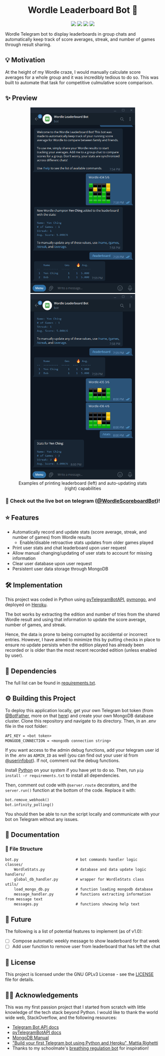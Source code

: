 <h1 align="center">Wordle Leaderboard Bot 🤖</h1>
<p align="center">
  <img src="https://img.shields.io/badge/Python-FFD43B?style=for-the-badge&logo=python&logoColor=blue">
  <img src="https://img.shields.io/badge/MongoDB-4EA94B?style=for-the-badge&logo=mongodb&logoColor=white">
  <img src="https://img.shields.io/badge/Heroku-430098?style=for-the-badge&logo=heroku&logoColor=white">
  <img src="https://img.shields.io/badge/License-GPLv3-informational?style=for-the-badge">
</p>
Wordle Telegram bot to display leaderboards in group chats and automatically keep track of score averages, streak, and number of games through result sharing.

## 💡 Motivation ##
At the height of my Wordle craze, I would manually calculate score averages for a whole group and it was incredibly tedious to do so. This was built to automate that task for competitive culmulative score comparison.

## ✨ Preview ##
<div align="center">
  <figure>
    <div align="center" style="display:block;">
      <img src="preview/auto_add_and_leaderboard.png" height="600">
      <img src="preview/auto_update.png" height="600">
    </div>
    <figcaption>Examples of printing leaderboard (left) and auto-updating stats (right) capabilities</figcaption>
  </figure>
  <h3>🔗 Check out the live bot on telegram (<a href="https://t.me/WordleScoreboardBot">@WordleScoreboardBot</a>)!</h3>
</div>

## ⭐ Features ##
* Automatically record and update stats (score average, streak, and number of games) from Wordle results
  * Enable/disable retroactive stats updates from older games played
* Print user stats and chat leaderboard upon user request
* Allow manual changing/updating of user stats to account for missing information
* Clear user database upon user request
* Persistent user data storage through MongoDB

## 🛠️ Implementation ##
This project was coded in Python using [pyTelegramBotAPI](https://github.com/eternnoir/pyTelegramBotAPI), [pymongo](https://github.com/mongodb/mongo-python-driver), and deployed on [Heroku](https://www.heroku.com/).

The bot works by extracting the edition and number of tries from the shared Wordle result and using that information to update the score average, number of games, and streak.

Hence, the data is prone to being corrupted by accidental or incorrect entries. However, I have aimed to minimize this by putting checks in place to ensure no update persists when the edition played has already been recorded or is older than the most recent recorded edition (unless enabled by user).

## 🧰 Dependencies ##
The full list can be found in [requirements.txt](https://github.com/yauyenching/wordle-tele-bot/blob/main/requirements.txt).

## ⚙️ Building this Project ##
To deploy this application locally, get your own Telegram bot token (from [@BotFather](https://t.me/BotFather), more on that [here](https://core.telegram.org/bots#6-botfather)) and create your own MongoDB database cluster. Clone this repository and navigate to its directory. Then, in an .env file in the root folder:
```
API_KEY = <bot token>
MONGODB_CONNECTION = <mongodb connection string>
```
If you want access to the admin debug functions, add your telegram user id in the .env as `ADMIN_ID` as well (you can find out your user id from [@userinfobot](https://t.me/userinfobot)). If not, comment out the debug functions.

Install [Python](https://www.python.org/) on your system if you have yet to do so.  Then, run `pip install -r requirements.txt` to install all dependencies.

Then, comment out code with `@server.route` decorators, and the `server.run()` function at the bottom of the code. Replace it with:
```
bot.remove_webhook()
bot.infinity_polling()
```
You should then be able to run the script locally and communicate with your bot on Telegram without any issues.

## 📖 Documentation ##
### 📂 File Structure
```
bot.py                          # bot commands handler logic
classes/
    WordleStats.py              # database and data update logic
handlers/
    global_db_handler.py        # wrapper for WordleStats class
utils/
    load_mongo_db.py            # function loading mongodb database
    message_handler.py          # functions extracting information from message text
    messages.py                 # functions showing help text
```

## 🤔 Future ##
The following is a list of potential features to implement (as of v1.0):
* [ ] Compose automatic weekly message to show leaderboard for that week
* [ ] Add user function to remove user from leaderboard that has left the chat

## 📝 License ##
This project is licensed under the GNU GPLv3 License - see the [LICENSE](https://github.com/yauyenching/wordle-tele-bot/blob/main/LICENSE) file for details.

## 🙌🏻 Acknowledgements ##
This was my first passion project that I started from scratch with little knowledge of the tech stack beyond Python. I would like to thank the world wide web, StackOverflow, and the following resources:

* [Telegram Bot API docs](https://core.telegram.org/bots/api)
* [pyTelegramBotAPI docs](https://pypi.org/project/pyTelegramBotAPI/)
* [MongoDB Manual](https://www.mongodb.com/docs/manual/reference/)
* ["Build your first Telegram bot using Python and Heroku", Mattia Righetti](https://mattrighetti.medium.com/build-your-first-telegram-bot-using-python-and-heroku-79d48950d4b0)
* Thanks to my schoolmate's [breathing regulation bot](https://bboey.com/breathe-with-me.html) for inspiration!
